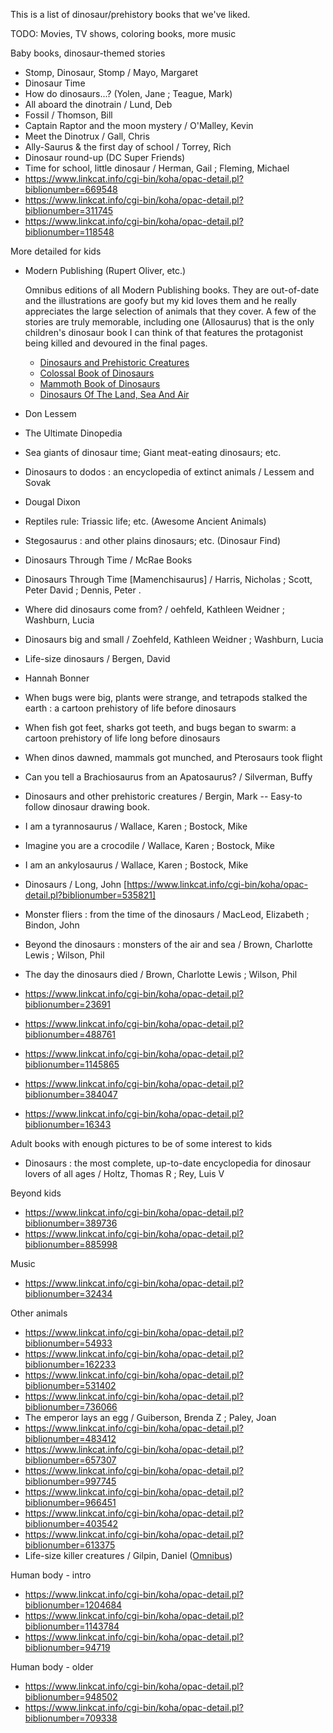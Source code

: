 This is a list of dinosaur/prehistory books that we've liked.

TODO: Movies, TV shows, coloring books, more music

Baby books, dinosaur-themed stories

* Stomp, Dinosaur, Stomp / Mayo, Margaret
* Dinosaur Time
* How do dinosaurs...? (Yolen, Jane ; Teague, Mark)
* All aboard the dinotrain / Lund, Deb
* Fossil / Thomson, Bill
* Captain Raptor and the moon mystery / O'Malley, Kevin
* Meet the Dinotrux / Gall, Chris
* Ally-Saurus & the first day of school / Torrey, Rich
* Dinosaur round-up (DC Super Friends)
* Time for school, little dinosaur / Herman, Gail ; Fleming, Michael
* https://www.linkcat.info/cgi-bin/koha/opac-detail.pl?biblionumber=669548
* https://www.linkcat.info/cgi-bin/koha/opac-detail.pl?biblionumber=311745
* https://www.linkcat.info/cgi-bin/koha/opac-detail.pl?biblionumber=118548

More detailed for kids

* Modern Publishing (Rupert Oliver, etc.)

  Omnibus editions of all Modern Publishing books. They are out-of-date and the illustrations are goofy but my kid loves them and he really appreciates the large selection of animals that they cover. A few of the stories are truly memorable, including one (Allosaurus) that is the only children's dinosaur book I can think of that features the protagonist being killed and devoured in the final pages.

  * [Dinosaurs and Prehistoric Creatures](https://smile.amazon.com/dp/1561447730)
  * [Colossal Book of Dinosaurs](https://smile.amazon.com/dp/1561447757)
  * [Mammoth Book of Dinosaurs](https://smile.amazon.com/dp/1561447765)
  * [Dinosaurs Of The Land, Sea And Air](https://smile.amazon.com/dp/1561447749)

* Don Lessem
 * The Ultimate Dinopedia
 * Sea giants of dinosaur time; Giant meat-eating dinosaurs; etc.
 * Dinosaurs to dodos : an encyclopedia of extinct animals / Lessem and Sovak
* Dougal Dixon
 * Reptiles rule: Triassic life; etc. (Awesome Ancient Animals)
 * Stegosaurus : and other plains dinosaurs; etc. (Dinosaur Find)
* Dinosaurs Through Time / McRae Books
* Dinosaurs Through Time [Mamenchisaurus] / Harris, Nicholas ; Scott, Peter David ; Dennis, Peter .
* Where did dinosaurs come from? / oehfeld, Kathleen Weidner ; Washburn, Lucia
* Dinosaurs big and small / Zoehfeld, Kathleen Weidner ; Washburn, Lucia
* Life-size dinosaurs / Bergen, David
* Hannah Bonner
 * When bugs were big, plants were strange, and tetrapods stalked the earth : a cartoon prehistory of life before dinosaurs
 * When fish got feet, sharks got teeth, and bugs began to swarm: a cartoon prehistory of life long before dinosaurs
 * When dinos dawned, mammals got munched, and Pterosaurs took flight
* Can you tell a Brachiosaurus from an Apatosaurus? / Silverman, Buffy
* Dinosaurs and other prehistoric creatures / Bergin, Mark -- Easy-to follow dinosaur drawing book.
* I am a tyrannosaurus / Wallace, Karen ; Bostock, Mike
* Imagine you are a crocodile / Wallace, Karen ; Bostock, Mike
* I am an ankylosaurus / Wallace, Karen ; Bostock, Mike
* Dinosaurs / Long, John [https://www.linkcat.info/cgi-bin/koha/opac-detail.pl?biblionumber=535821]
* Monster fliers : from the time of the dinosaurs / MacLeod, Elizabeth ; Bindon, John
* Beyond the dinosaurs : monsters of the air and sea / Brown, Charlotte Lewis ; Wilson, Phil
* The day the dinosaurs died / Brown, Charlotte Lewis ; Wilson, Phil
* https://www.linkcat.info/cgi-bin/koha/opac-detail.pl?biblionumber=23691
* https://www.linkcat.info/cgi-bin/koha/opac-detail.pl?biblionumber=488761
* https://www.linkcat.info/cgi-bin/koha/opac-detail.pl?biblionumber=1145865
* https://www.linkcat.info/cgi-bin/koha/opac-detail.pl?biblionumber=384047
* https://www.linkcat.info/cgi-bin/koha/opac-detail.pl?biblionumber=16343

Adult books with enough pictures to be of some interest to kids

* Dinosaurs : the most complete, up-to-date encyclopedia for dinosaur lovers of all ages / Holtz, Thomas R ; Rey, Luis V

Beyond kids

* https://www.linkcat.info/cgi-bin/koha/opac-detail.pl?biblionumber=389736
* https://www.linkcat.info/cgi-bin/koha/opac-detail.pl?biblionumber=885998

Music

* https://www.linkcat.info/cgi-bin/koha/opac-detail.pl?biblionumber=32434

Other animals

* https://www.linkcat.info/cgi-bin/koha/opac-detail.pl?biblionumber=54933
* https://www.linkcat.info/cgi-bin/koha/opac-detail.pl?biblionumber=162233
* https://www.linkcat.info/cgi-bin/koha/opac-detail.pl?biblionumber=531402
* https://www.linkcat.info/cgi-bin/koha/opac-detail.pl?biblionumber=736066
* The emperor lays an egg / Guiberson, Brenda Z ; Paley, Joan
* https://www.linkcat.info/cgi-bin/koha/opac-detail.pl?biblionumber=483412
* https://www.linkcat.info/cgi-bin/koha/opac-detail.pl?biblionumber=657307
* https://www.linkcat.info/cgi-bin/koha/opac-detail.pl?biblionumber=997745
* https://www.linkcat.info/cgi-bin/koha/opac-detail.pl?biblionumber=966451
* https://www.linkcat.info/cgi-bin/koha/opac-detail.pl?biblionumber=403542
* https://www.linkcat.info/cgi-bin/koha/opac-detail.pl?biblionumber=613375
* Life-size killer creatures / Gilpin, Daniel ([Omnibus](https://smile.amazon.com/dp/B001YIGW2C))

Human body - intro

* https://www.linkcat.info/cgi-bin/koha/opac-detail.pl?biblionumber=1204684
* https://www.linkcat.info/cgi-bin/koha/opac-detail.pl?biblionumber=1143784
* https://www.linkcat.info/cgi-bin/koha/opac-detail.pl?biblionumber=94719

Human body - older

* https://www.linkcat.info/cgi-bin/koha/opac-detail.pl?biblionumber=948502
* https://www.linkcat.info/cgi-bin/koha/opac-detail.pl?biblionumber=709338

